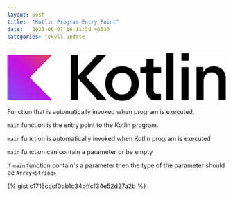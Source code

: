 ```yaml
---
layout: post
title:  "Kotlin Program Entry Point"
date:   2023-06-07 16:11:38 +0530
categories: jekyll update
---
```

![Kotlin Logo](/assets/kotlin-logo.png)

Function that is automatically invoked when program is executed.
<!--more-->

`main` function is the entry point to the Kotlin program. 

`main` function is automatically invoked when Kotlin program is executed

`main` function can contain a parameter or be empty

if `main` function contain's a parameter then the type of the parameter should be `Array<String>`

{% gist c1715cccf0bb1c34bffcf34e52d27a2b %}
